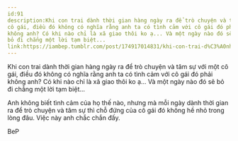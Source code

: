 ```yaml
---
id:91
description:Khi con trai dành thời gian hàng ngày ra để trò chuyện và tâm sự với một
cô gái, điều đó không có nghĩa rằng anh ta có tình cảm với cô gái đó phải
không anh? Có khi nào chỉ là xã giao thôi ko ạ... Và một ngày nào đó sẽ
bỏ đi chẳng một lời tạm biệt...
link:https://iambep.tumblr.com/post/174917014831/khi-con-trai-d%C3%A0nh-th%E1%BB%9Di-gian-h%C3%A0ng-ng%C3%A0y-ra-%C4%91%E1%BB%83-tr%C3%B2
---
```


Khi con trai dành thời gian hàng ngày ra để trò chuyện và tâm sự với một
cô gái, điều đó không có nghĩa rằng anh ta có tình cảm với cô gái đó phải
không anh? Có khi nào chỉ là xã giao thôi ko ạ... Và một ngày nào đó sẽ
bỏ đi chẳng một lời tạm biệt...

Anh không biết tình cảm của họ thế nào, nhưng mà mỗi ngày dành thời gian
ra để trò chuyện và tâm sự thì chỗ đứng của cô gái đó không hề nhỏ trong
lòng đâu. Việc này anh chắc chắn đấy.

BeP